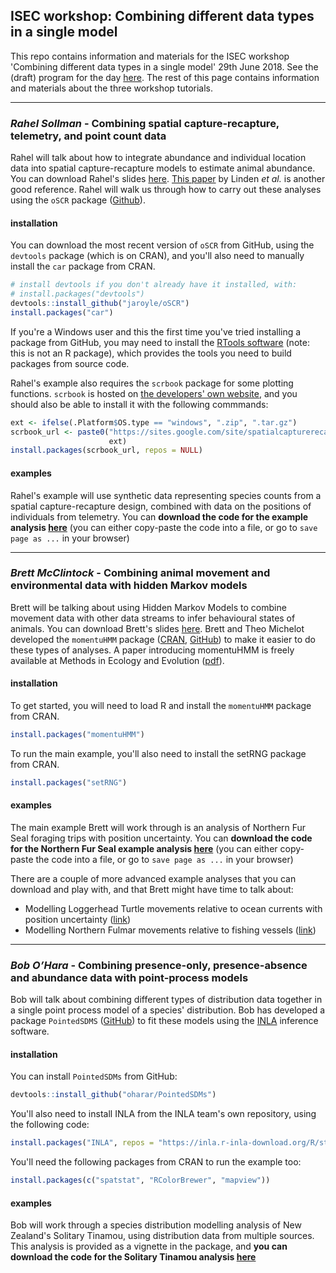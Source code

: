 ## ISEC workshop: Combining different data types in a single model

This repo contains information and materials for the ISEC workshop 'Combining different data types in a single model' 29th June 2018.
See the (draft) program for the day [here](https://docs.google.com/document/d/1j_arfcNETRIf7pmsJ3fZxuWrI4XWUzdJJjyMIh5bIkc/edit?usp=sharing).
The rest of this page contains information and materials about the three workshop tutorials.

---

### *Rahel Sollman* - **Combining spatial capture-recapture, telemetry, and point count data**

Rahel will talk about how to integrate abundance and individual location data into spatial capture-recapture models to estimate animal abundance.
You can download Rahel's slides [here](https://github.com/BES-QSIG/Combining-different-data-types-in-a-single-model/blob/master/presentations/rahel_sollman_scr_telemetry.pdf).
[This paper](https://esajournals.onlinelibrary.wiley.com/doi/full/10.1002/ecs2.2203) by Linden *et al.* is another good reference.
Rahel will walk us through how to carry out these analyses using the `oSCR` package ([Github](https://github.com/jaroyle/oSCR)).

#### installation

You can download the most recent version of `oSCR` from GitHub, using the `devtools` package (which is on CRAN), and you'll also need to manually install the `car` package from CRAN.

```r
# install devtools if you don't already have it installed, with:
# install.packages("devtools")
devtools::install_github("jaroyle/oSCR")
install.packages("car")
```
If you're a Windows user and this the first time you've tried installing a package from GitHub, you may need to install the [RTools software](https://cran.r-project.org/bin/windows/Rtools/) (note: this is not an R package), which provides the tools you need to build packages from source code.

Rahel's example also requires the `scrbook` package for some plotting functions. `scrbook` is hosted on [the developers' own website](https://sites.google.com/site/spatialcapturerecapture/scrbook-r-package), and you should also be able to install it with the following commmands:
```r
ext <- ifelse(.Platform$OS.type == "windows", ".zip", ".tar.gz")
scrbook_url <- paste0("https://sites.google.com/site/spatialcapturerecapture/scrbook-r-package/scrbook_0.28-2",
                      ext)
install.packages(scrbook_url, repos = NULL)
```

#### examples

Rahel's example will use synthetic data representing species counts from a spatial capture-recapture design, combined with data on the positions of individuals from telemetry.
You can **download the code for the example analysis [here](https://raw.githubusercontent.com/BES-QSIG/Combining-different-data-types-in-a-single-model/master/scripts/sollmann_workshop_script.R)**
(you can either copy-paste the code into a file, or go to `save page as ...` in your browser)

---

### *Brett McClintock* - **Combining animal movement and environmental data with hidden Markov models**

Brett will be talking about using Hidden Markov Models to combine movement data with other data streams to infer behavioural states of animals.
You can download Brett's slides [here](https://github.com/BES-QSIG/Combining-different-data-types-in-a-single-model/blob/master/presentations/brett_mcclintock_hmm.pdf).
Brett and Theo Michelot developed the `momentuHMM` package ([CRAN](https://CRAN.R-project.org/package=momentuHMM), [GitHub](https://github.com/bmcclintock/momentuHMM)) to make it easier to do these types of analyses.
A paper introducing momentuHMM is freely available at Methods in Ecology and Evolution ([pdf](https://besjournals.onlinelibrary.wiley.com/doi/epdf/10.1111/2041-210X.12995)).

#### installation

To get started, you will need to load R and install the `momentuHMM` package from CRAN.

```r
install.packages("momentuHMM")
```

To run the main example, you'll also need to install the setRNG package from CRAN.

```r
install.packages("setRNG")
```

#### examples

The main example Brett will work through is an analysis of Northern Fur Seal foraging trips with position uncertainty.
You can **download the code for the Northern Fur Seal example analysis [here](https://raw.githubusercontent.com/bmcclintock/momentuHMM/master/vignettes/nfsExample.R)**
(you can either copy-paste the code into a file, or go to `save page as ...` in your browser)

There are a couple of more advanced example analyses that you can download and play with, and that Brett might have time to talk about:
 - Modelling Loggerhead Turtle movements relative to ocean currents with position uncertainty ([link](https://raw.githubusercontent.com/bmcclintock/momentuHMM/master/vignettes/turtleExample.R))
 - Modelling Northern Fulmar movements relative to fishing vessels ([link](https://raw.githubusercontent.com/bmcclintock/momentuHMM/master/vignettes/northernFulmarExample.R)) 

---

### *Bob O’Hara* - **Combining presence-only, presence-absence and abundance data with point-process models**

Bob will talk about combining different types of distribution data together in a single point process model of a species' distribution.
Bob has developed a package `PointedSDMS` ([GitHub](https://github.com/oharar/PointedSDMs)) to fit these models using the [INLA](http://www.r-inla.org/) inference software.

#### installation

You can install `PointedSDMs` from GitHub:

```r
devtools::install_github("oharar/PointedSDMs")
```

You'll also need to install INLA from the INLA team's own repository, using the following code:

```r
install.packages("INLA", repos = "https://inla.r-inla-download.org/R/stable"))
```

You'll need the following packages from CRAN to run the example too:
```r
install.packages(c("spatstat", "RColorBrewer", "mapview"))
```

#### examples

Bob will work through a species distribution modelling analysis of New Zealand's Solitary Tinamou, using distribution data from multiple sources.
This analysis is provided as a vignette in the package, and **you can download the code for the Solitary Tinamou analysis [here](https://raw.githubusercontent.com/goldingn/PointedSDMs/master/vignettes/SolitaryTinomou.R)** 


